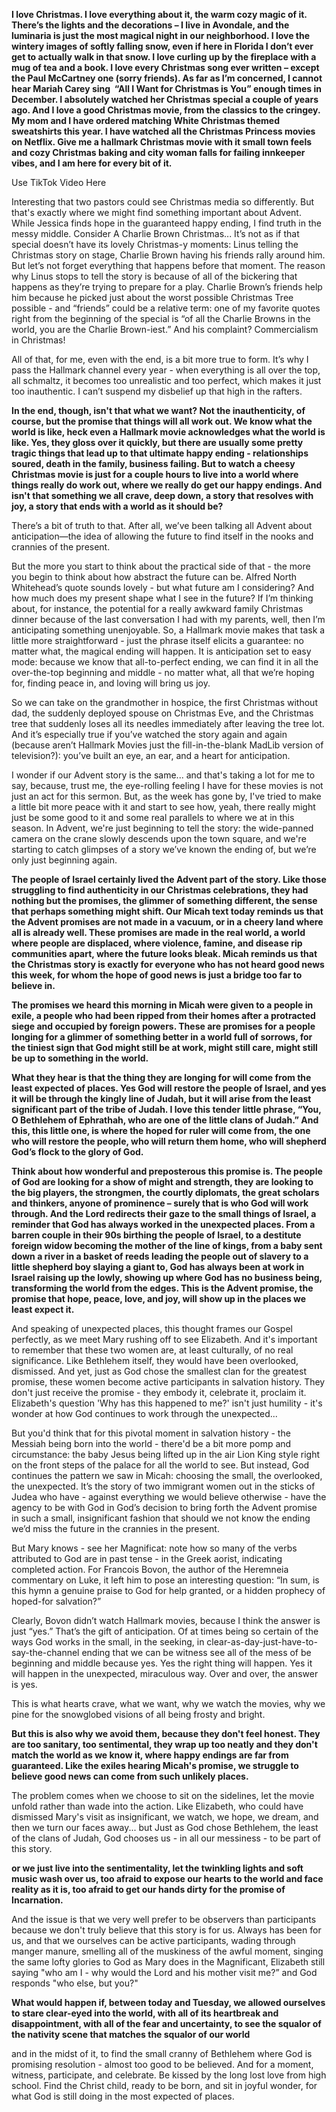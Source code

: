 **I love Christmas. I love everything about it, the warm cozy magic of it. There’s the lights and the decorations – I live in Avondale, and the luminaria is just the most magical night in our neighborhood. I love the wintery images of softly falling snow, even if here in Florida I don’t ever get to actually walk in that snow. I love curling up by the fireplace with a mug of tea and a book. I love every Christmas song ever written – except the Paul McCartney one (sorry friends). As far as I’m concerned, I cannot hear Mariah Carey sing  “All I Want for Christmas is You” enough times in December. I absolutely watched her Christmas special a couple of years ago. And I love a good Christmas movie, from the classics to the cringey. My mom and I have ordered matching White Christmas themed sweatshirts this year. I have watched all the Christmas Princess movies on Netflix. Give me a hallmark Christmas movie with it small town feels and cozy Christmas baking and city woman falls for failing innkeeper vibes, and I am here for every bit of it.**

Use TikTok Video Here

Interesting that two pastors could see Christmas media so differently. But that's exactly where we might find something important about Advent. While Jessica finds hope in the guaranteed happy ending, I find truth in the messy middle. Consider A Charlie Brown Christmas... It’s not as if that special doesn’t have its lovely Christmas-y moments: Linus telling the Christmas story on stage, Charlie Brown having his friends rally around him.  But let’s not forget everything that happens before that moment.  The reason why Linus stops to tell the story is because of all of the bickering that happens as they’re trying to prepare for a play.  Charlie Brown’s friends help him because he picked just about the worst possible Christmas Tree possible - and “friends” could be a relative term: one of my favorite quotes right from the beginning of the special is “of all the Charlie Browns in the world, you are the Charlie Brown-iest.”  And his complaint?  Commercialism in Christmas!

All of that, for me, even with the end, is a bit more true to form.  It’s why I pass the Hallmark channel every year - when everything is all over the top, all schmaltz, it becomes too unrealistic and too perfect, which makes it just too inauthentic.  I can’t suspend my disbelief up that high in the rafters.

**In the end, though, isn't that what we want? Not the inauthenticity, of course, but the promise that things will all work out. We know what the world is like, heck even a Hallmark movie acknowledges what the world is like. Yes, they gloss over it quickly, but there are usually some pretty tragic things that lead up to that ultimate happy ending - relationships soured, death in the family, business failing. But to watch a cheesy Christmas movie is just for a couple hours to live into a world where things really do work out, where we really do get our happy endings. And isn't that something we all crave, deep down, a story that resolves with joy, a story that ends with a world as it should be?**

There’s a bit of truth to that. After all, we’ve been talking all Advent about anticipation—the idea of allowing the future to find itself in the nooks and crannies of the present.  

But the more you start to think about the practical side of that - the more you begin to think about how abstract the future can be.  Alfred North Whitehead’s quote sounds lovely - but what future am I considering?  And how much does my present shape what I see in the future?  If I’m thinking about, for instance, the potential for a really awkward family Christmas dinner because of the last conversation I had with my parents, well, then I’m anticipating something unenjoyable.  So, a Hallmark movie makes that task a little more straightforward - just the phrase itself elicits a guarantee: no matter what, the magical ending will happen.  It is anticipation set to easy mode: because we know that all-to-perfect ending, we can find it in all the over-the-top beginning and middle - no matter what, all that we’re hoping for, finding peace in, and loving will bring us joy.

So we can take on the grandmother in hospice, the first Christmas without dad, the suddenly deployed spouse on Christmas Eve, and the Christmas tree that suddenly loses all its needles immediately after leaving the tree lot.  And it’s especially true if you’ve watched the story again and again (because aren’t Hallmark Movies just the fill-in-the-blank MadLib version of television?): you’ve built an eye, an ear, and a heart for anticipation.

I wonder if our Advent story is the same... and that's taking a lot for me to say, because, trust me, the eye-rolling feeling I have for these movies is not just an act for this sermon.  But, as the week has gone by, I've tried to make a little bit more peace with it and start to see how, yeah, there really might just be some good to it and some real parallels to where we at in this season.  In Advent, we're just beginning to tell the story: the wide-panned camera on the crane slowly descends upon the town square, and we're starting to catch glimpses of a story we’ve known the ending of, but we’re only just beginning again.


**The people of Israel certainly lived the Advent part of the story. Like those struggling to find authenticity in our Christmas celebrations, they had nothing but the promises, the glimmer of something different, the sense that perhaps something might shift. Our Micah text today reminds us that the Advent promises are not made in a vacuum, or in a cheery land where all is already well. These promises are made in the real world, a world where people are displaced, where violence, famine, and disease rip communities apart, where the future looks bleak. Micah reminds us that the Christmas story is exactly for everyone who has not heard good news this week, for whom the hope of good news is just a bridge too far to believe in.**

**The promises we heard this morning in Micah were given to a people in exile, a people who had been ripped from their homes after a protracted siege and occupied by foreign powers. These are promises for a people longing for a glimmer of something better in a world full of sorrows, for the tiniest sign that God might still be at work, might still care, might still be up to something in the world.**

**What they hear is that the thing they are longing for will come from the least expected of places. Yes God will restore the people of Israel, and yes it will be through the kingly line of Judah, but it will arise from the least significant part of the tribe of Judah. I love this tender little phrase, “You, O Bethlehem of Ephrathah, who are one of the little clans of Judah.” And this, this little one, is where the hoped for ruler will come from, the one who will restore the people, who will return them home, who will shepherd God’s flock to the glory of God.**

**Think about how wonderful and preposterous this promise is. The people of God are looking for a show of might and strength, they are looking to the big players, the strongmen, the courtly diplomats, the great scholars and thinkers, anyone of prominence – surely that is who God will work through. And the Lord redirects their gaze to the small things of Israel, a reminder that God has always worked in the unexpected places. From a barren couple in their 90s birthing the people of Israel, to a destitute foreign widow becoming the mother of the line of kings, from a baby sent down a river in a basket of reeds leading the people out of slavery to a little shepherd boy slaying a giant to, God has always been at work in Israel raising up the lowly, showing up where God has no business being, transforming the world from the edges. This is the Advent promise, the promise that hope, peace, love, and joy, will show up in the places we least expect it.**

And speaking of unexpected places, this thought frames our Gospel perfectly, as we meet Mary rushing off to see Elizabeth. And it's important to remember that these two women are, at least culturally, of no real significance. Like Bethlehem itself, they would have been overlooked, dismissed. And yet, just as God chose the smallest clan for the greatest promise, these women become active participants in salvation history. They don't just receive the promise - they embody it, celebrate it, proclaim it. Elizabeth's question 'Why has this happened to me?' isn't just humility - it's wonder at how God continues to work through the unexpected...  

But you'd think that for this pivotal moment in salvation history - the Messiah being born into the world - there'd be a bit more pomp and circumstance: the baby Jesus being lifted up in the air Lion King style right on the front steps of the palace for all the world to see. But instead, God continues the pattern we saw in Micah: choosing the small, the overlooked, the unexpected.  It’s the story of two immigrant women out in the sticks of Judea who have - against everything we would believe otherwise - have the agency to be with God in God’s decision to bring forth the Advent promise in such a small, insignificant fashion that should we not know the ending we’d miss the future in the crannies in the present.

But Mary knows - see her Magnificat: note how so many of the verbs attributed to God are in past tense - in the Greek aorist, indicating completed action.  For Francois Bovon, the author of the Heremneia commentary on Luke, it left him to pose an interesting question: “In sum, is this hymn a genuine praise to God for help granted, or a hidden prophecy of hoped-for salvation?”

Clearly, Bovon didn’t watch Hallmark movies, because I think the answer is just “yes.”  That’s the gift of anticipation.  Of at times being so certain of the ways God works in the small, in the seeking, in clear-as-day-just-have-to-say-the-channel ending that we can be witness see all of the mess of be beginning and middle because yes.  Yes the right thing will happen.  Yes it will happen in the unexpected, miraculous way.  Over and over, the answer is yes. 

This is what hearts crave, what we want, why we watch the movies, why we pine for the snowglobed visions of all being frosty and bright.

**But this is also why we avoid them, because they don't feel honest. They are too sanitary, too sentimental, they wrap up too neatly and they don't match the world as we know it, where happy endings are far from guaranteed.  Like the exiles hearing Micah's promise, we struggle to believe good news can come from such unlikely places.**

The problem comes when we choose to sit on the sidelines, let the movie unfold rather than wade into the action. Like Elizabeth, who could have dismissed Mary's visit as insignificant, we watch, we hope, we dream, and then we turn our faces away... but Just as God chose Bethlehem, the least of the clans of Judah, God chooses us - in all our messiness - to be part of this story.

**or we just live into the sentimentality, let the twinkling lights and soft music wash over us, too afraid to expose our hearts to the world and face reality as it is, too afraid to get our hands dirty for the promise of Incarnation.**

And the issue is that we very well prefer to be observers than participants because we don't truly believe that this story is for us.  Always has been for us, and that we ourselves can be active participants, wading through manger manure, smelling all of the muskiness of the awful moment, singing the same lofty glories to God as Mary does in the Magnificant, Elizabeth still saying "who am I - why would the Lord and his mother visit me?” and God responds "who else, but you?"

**What would happen if, between today and Tuesday, we allowed ourselves to stare clear-eyed into the world, with all of its heartbreak and disappointment, with all of the fear and uncertainty, to see the squalor of the nativity scene that matches the squalor of our world** 

and in the midst of it, to find the small cranny of Bethlehem where God is promising resolution - almost too good to be believed.  And for a moment, witness, participate, and celebrate.  Be kissed by the long lost love from high school.  Find the Christ child, ready to be born, and sit in joyful wonder, for what God is still doing in the most expected of places.


